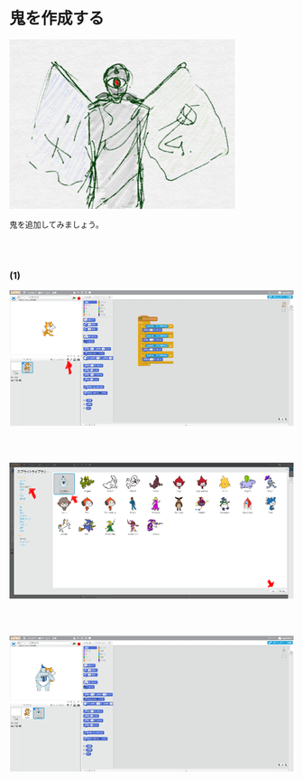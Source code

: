 # 鬼を作成する

![](about.png)

鬼を追加してみましょう。


<br>
<br>

### (1)

![](g001.png)

<br>
<br>

![](g002.png)

<br>
<br>

![](g003.png)

<br>
<br>